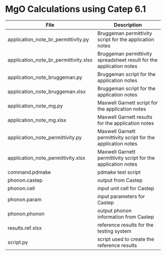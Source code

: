 # MgO Calculations using Catep 6.1

| File                  | Description                                                                                 |
| --------------------- | ------------------------------------------------------------------------------------------- |
| application_note_br_permittivity.py		| Bruggeman permittivity script for the application notes |
| application_note_br_permittivity.xlsx		| Bruggeman permittivity spreadsheet result for the application notes |
| application_note_bruggeman.py			| Bruggeman script for the application notes |
| application_note_bruggeman.xlsx		| Bruggeman script for the application notes |
| application_note_mg.py			| Maxwell Garnett script for the application notes |
| application_note_mg.xlsx			| Maxwell Garnett results for the application notes |
| application_note_permittivity.py		| Maxwell Garnett permittivity script for the application notes |
| application_note_permittivity.xlsx		| Maxwell Garnett permittivity script for the application notes |
| command.pdmake				| pdmake test script |
| phonon.castep                                 | output from Castep |
| phonon.cell                                   | input unit cell for Castep |
| phonon.param                                  | input parameters for Castep |
| phonon.phonon                                 | output phonon information from Castep |
| results.ref.xlsx                              | reference results for the testing system |
| script.py                                     | script used to create the reference results |

